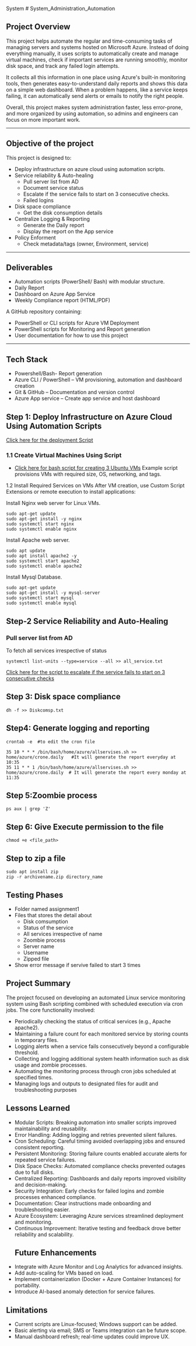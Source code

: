 System # System_Administration_Automation
## Project Overview 
This project helps automate the regular and time-consuming tasks of managing servers and systems hosted on Microsoft Azure. Instead of doing everything manually, it uses scripts to automatically create and manage virtual machines, check if important services are running smoothly, monitor disk space, and track any failed login attempts.

It collects all this information in one place using Azure's built-in monitoring tools, then generates easy-to-understand daily reports and shows this data on a simple web dashboard. When a problem happens, like a service keeps failing, it can automatically send alerts or emails to notify the right people.

Overall, this project makes system administration faster, less error-prone, and more organized by using automation, so admins and engineers can focus on more important work.

---
## Objective of the project 
This project is designed to: 
- Deploy infrastructure on azure cloud using automation scripts. 
- Service reliability & Auto-healing 
  * Pull server list from AD 
  * Document service status 
  * Escalate if the service fails to start on 3 consecutive checks.  
  * Failed logins  
- Disk space compliance 
  * Get the disk consumption details  
- Centralize Logging & Reporting 
  * Generate the Daily report  
  * Display the report on the App service 
- Policy Enforment 
  * Check metadata/tags (owner, Environment, service)
---
## Deliverables
- Automation scripts (PowerShell/ Bash) with modular structure. 
- Daily Report 
- Dashboard on Azure App Service 
- Weekly Compliance report (HTML/PDF) 

A GitHub repository containing: 
- PowerShell or CLI scripts for Azure VM Deployment 
- PowerShell scripts for Monitoring and Report generation 
- User documentation for how to use this project 
--- 
## Tech Stack
- Powershell/Bash- Report generation 
- Azure CLI / PowerShell – VM provisioning, automation and dashboard creation 
- Git & GitHub – Documentation and version control 
- Azure App service – Create app service and host dashboard
## Step 1: Deploy Infrastructure on Azure Cloud Using Automation Scripts

[Click here for the deployment Script](https://github.com/Tanisha-221/System_Administration_Automation/blob/main/Script.ssh/Automationscript.md)

### 1.1 Create Virtual Machines Using Script
- [Click here for bash script for creating 3 Ubuntu VMs](https://github.com/Tanisha-221/System_Administration_Automation/blob/main/Script.ssh/VM-Script.md)
Example script provisions VMs with required size, OS, networking, and tags.

1.2 Install Required Services on VMs
After VM creation, use Custom Script Extensions or remote execution to install applications:

Install Nginx web server for Linux VMs.
```
sudo apt-get update
sudo apt-get install -y nginx
sudo systemctl start nginx
sudo systemctl enable nginx
```

Install Apache web server.
```
sudo apt update
sudo apt install apache2 -y
sudo systemctl start apache2
sudo systemctl enable apache2
```
Install Mysql Database.
```
sudo apt-get update
sudo apt-get install -y mysql-server
sudo systemctl start mysql
sudo systemctl enable mysql
```
## Step-2 Service Reliability and Auto-Healing 
### Pull server list from AD 
To fetch all services irrespective of status 
```
systemctl list-units --type=service --all >> all_service.txt
```
[Click here for the script to escalate if the service fails to start on 3 consecutive checks](https://github.com/Tanisha-221/System_Administration_Automation/blob/main/Script.ssh/3consecutivescript.md)

## Step 3: Disk space compliance 
```
dh -f >> Diskcomsp.txt
```
## Step4:  Generate logging and reporting 
```
crontab -e  #to edit the cron file 
```
```
35 10 * * * /bin/bash/home/azure/allservises.sh >> home/azure/crone.daily   #It will generate the report everyday at 10:35
35 11 * * 1 /bin/bash/home/azure/allservises.sh >> home/azure/crone.daily  # It will generate the report every monday at 11:35
```
## Step 5:Zoombie process 
```
ps aux | grep 'Z'
```
## Step 6: Give Execute permission to the file 
```
chmod +e <file_path>
```
## Step to zip a file 
```
sudo apt install zip
zip -r archivename.zip directory_name
```

## Testing Phases 
- Folder named assignment1 
- Files that stores the detail about 
  * Disk comsumption 
  * Status of the service 
  * All services irrespective of name 
  * Zoombie process 
  * Server name 
  * Username 
  * Zipped file 
- Show error message if servive failed to start 3 times 
## Project Summary
The project focused on developing an automated Linux service monitoring system using Bash scripting combined with scheduled execution via cron jobs. The core functionality involved:
- Periodically checking the status of critical services (e.g., Apache apache2).
- Maintaining a failure count for each monitored service by storing counts in temporary files.
- Logging alerts when a service fails consecutively beyond a configurable threshold.
- Collecting and logging additional system health information such as disk usage and zombie processes.
- Automating the monitoring process through cron jobs scheduled at specified times.
- Managing logs and outputs to designated files for audit and troubleshooting purposes
## Lessons Learned 
- Modular Scripts: Breaking automation into smaller scripts improved maintainability and reusability.
- Error Handling: Adding logging and retries prevented silent failures.
- Cron Scheduling: Careful timing avoided overlapping jobs and ensured consistent reporting.
- Persistent Monitoring: Storing failure counts enabled accurate alerts for repeated service failures.
- Disk Space Checks: Automated compliance checks prevented outages due to full disks.
- Centralized Reporting: Dashboards and daily reports improved visibility and decision-making.
- Security Integration: Early checks for failed logins and zombie processes enhanced compliance.
- Documentation: Clear instructions made onboarding and troubleshooting easier.
- Azure Ecosystem: Leveraging Azure services streamlined deployment and monitoring.
- Continuous Improvement: Iterative testing and feedback drove better reliability and scalability.
  ##  Future Enhancements
- Integrate with Azure Monitor and Log Analytics for advanced insights.
- Add auto-scaling for VMs based on load.
- Implement containerization (Docker + Azure Container Instances) for portability.
- Introduce AI-based anomaly detection for service failures.
##  Limitations
- Current scripts are Linux-focused; Windows support can be added.
- Basic alerting via email; SMS or Teams integration can be future scope.
- Manual dashboard refresh; real-time updates could improve UX.


